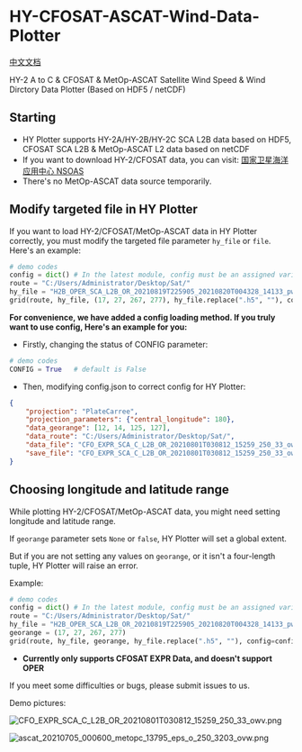 # HY-CFOSAT-ASCAT-Wind-Data-Plotter
[中文文档](/README_CN.md) 
  
HY-2 A to C & CFOSAT & MetOp-ASCAT Satellite Wind Speed & Wind Dirctory Data Plotter (Based on HDF5 / netCDF)  

## Starting

 * HY Plotter supports HY-2A/HY-2B/HY-2C SCA L2B data based on HDF5, CFOSAT SCA L2B & MetOp-ASCAT L2 data based on netCDF
 * If you want to download HY-2/CFOSAT data, you can visit: [国家卫星海洋应用中心 NSOAS](https://osdds.nsoas.org.cn)
 * There's no MetOp-ASCAT data source temporarily.

## Modify targeted file in HY Plotter

If you want to load HY-2/CFOSAT/MetOp-ASCAT data in HY Plotter correctly, you must modify the targeted file parameter `hy_file` or `file`. Here's an example: 
```py
# demo codes
config = dict() # In the latest module, config must be an assigned variable, or HY-PLOTTER will raise an error
route = "C:/Users/Administrator/Desktop/Sat/"
hy_file = "H2B_OPER_SCA_L2B_OR_20210819T225905_20210820T004328_14133_pwp_250_07_owv.h5"
grid(route, hy_file, (17, 27, 267, 277), hy_file.replace(".h5", ""), config=config)
```
****For convenience, we have added a config loading method. If you truly want to use config, Here's an example for you:****
 * Firstly, changing the status of CONFIG parameter:
```py
# demo codes
CONFIG = True   # default is False
```
* Then, modifying config.json to correct config for HY Plotter:
```json
{
    "projection": "PlateCarree",
    "projection_parameters": {"central_longitude": 180},
    "data_georange": [12, 14, 125, 127],
    "data_route": "C:/Users/Administrator/Desktop/Sat/",
    "data_file": "CFO_EXPR_SCA_C_L2B_OR_20210801T030812_15259_250_33_owv.nc",
    "save_file": "CFO_EXPR_SCA_C_L2B_OR_20210801T030812_15259_250_33_owv"
}
```

## Choosing longitude and latitude range

While plotting HY-2/CFOSAT/MetOp-ASCAT data, you might need setting longitude and latitude range.

If ```georange``` parameter sets ```None``` or ```false```, HY Plotter will set a global extent.

But if you are not setting any values on ```georange```, or it isn't a four-length tuple, HY Plotter will raise an error.

Example:
```py
# demo codes
config = dict() # In the latest module, config must be an assigned variable, or HY-PLOTTER will raise an error
route = "C:/Users/Administrator/Desktop/Sat/"
hy_file = "H2B_OPER_SCA_L2B_OR_20210819T225905_20210820T004328_14133_pwp_250_07_owv.h5"
georange = (17, 27, 267, 277)
grid(route, hy_file, georange, hy_file.replace(".h5", ""), config=config)
```
*  ****Currently only supports CFOSAT EXPR Data, and doesn't support OPER**** 

If you meet some difficulties or bugs, please submit issues to us.

Demo pictures:

![CFO_EXPR_SCA_C_L2B_OR_20210801T030812_15259_250_33_owv.png](https://user-images.githubusercontent.com/79071461/130433491-dd16ae43-6f0e-49d5-a233-6ecad9891ac8.png)

![ascat_20210705_000600_metopc_13795_eps_o_250_3203_ovw.png](https://user-images.githubusercontent.com/79071461/131166619-12ff979c-f48c-4421-bda4-ce3613efacfc.png)
